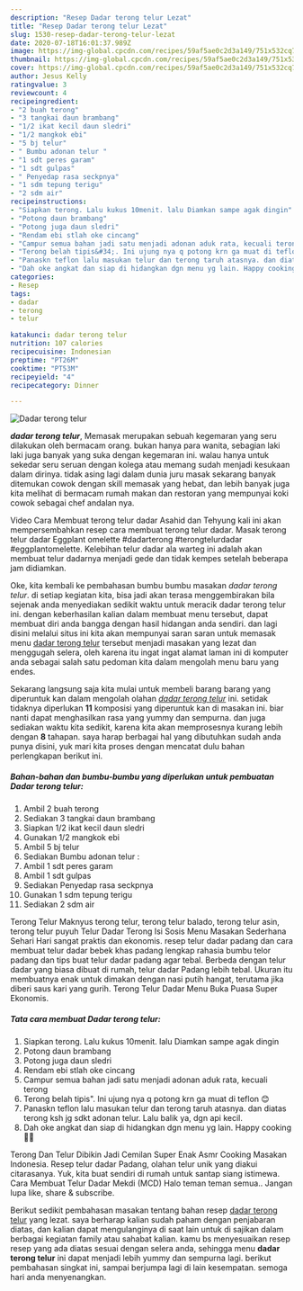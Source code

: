 ```yaml
---
description: "Resep Dadar terong telur Lezat"
title: "Resep Dadar terong telur Lezat"
slug: 1530-resep-dadar-terong-telur-lezat
date: 2020-07-18T16:01:37.989Z
image: https://img-global.cpcdn.com/recipes/59af5ae0c2d3a149/751x532cq70/dadar-terong-telur-foto-resep-utama.jpg
thumbnail: https://img-global.cpcdn.com/recipes/59af5ae0c2d3a149/751x532cq70/dadar-terong-telur-foto-resep-utama.jpg
cover: https://img-global.cpcdn.com/recipes/59af5ae0c2d3a149/751x532cq70/dadar-terong-telur-foto-resep-utama.jpg
author: Jesus Kelly
ratingvalue: 3
reviewcount: 4
recipeingredient:
- "2 buah terong"
- "3 tangkai daun brambang"
- "1/2 ikat kecil daun sledri"
- "1/2 mangkok ebi"
- "5 bj telur"
- " Bumbu adonan telur "
- "1 sdt peres garam"
- "1 sdt gulpas"
- " Penyedap rasa seckpnya"
- "1 sdm tepung terigu"
- "2 sdm air"
recipeinstructions:
- "Siapkan terong. Lalu kukus 10menit. lalu Diamkan sampe agak dingin"
- "Potong daun brambang"
- "Potong juga daun sledri"
- "Rendam ebi stlah oke cincang"
- "Campur semua bahan jadi satu menjadi adonan aduk rata, kecuali terong"
- "Terong belah tipis&#34;. Ini ujung nya q potong krn ga muat di teflon 😊"
- "Panaskn teflon lalu masukan telur dan terong taruh atasnya. dan diatas terong ksh jg sdkt adonan telur. Lalu balik ya, dgn api kecil."
- "Dah oke angkat dan siap di hidangkan dgn menu yg lain. Happy cooking 💪💟"
categories:
- Resep
tags:
- dadar
- terong
- telur

katakunci: dadar terong telur 
nutrition: 107 calories
recipecuisine: Indonesian
preptime: "PT26M"
cooktime: "PT53M"
recipeyield: "4"
recipecategory: Dinner

---
```



![Dadar terong telur](https://img-global.cpcdn.com/recipes/59af5ae0c2d3a149/751x532cq70/dadar-terong-telur-foto-resep-utama.jpg)

<b><i>dadar terong telur</i></b>, Memasak merupakan sebuah kegemaran yang seru dilakukan oleh bermacam orang. bukan hanya para wanita, sebagian laki laki juga banyak yang suka dengan kegemaran ini. walau hanya untuk sekedar seru seruan dengan kolega atau memang sudah menjadi kesukaan dalam dirinya. tidak asing lagi dalam dunia juru masak sekarang banyak ditemukan cowok dengan skill memasak yang hebat, dan lebih banyak juga kita melihat di bermacam rumah makan dan restoran yang mempunyai koki cowok sebagai chef andalan nya.

Video Cara Membuat terong telur dadar Asahid dan Tehyung kali ini akan mempersembahkan resep cara membuat terong telur dadar. Masak terong telur dadar Eggplant omelette #dadarterong #terongtelurdadar #eggplantomelette. Kelebihan telur dadar ala warteg ini adalah akan membuat telur dadarnya menjadi gede dan tidak kempes setelah beberapa jam didiamkan.

Oke, kita kembali ke pembahasan bumbu bumbu masakan <i>dadar terong telur</i>. di setiap kegiatan kita, bisa jadi akan terasa menggembirakan bila sejenak anda menyediakan sedikit waktu untuk meracik dadar terong telur ini. dengan keberhasilan kalian dalam membuat menu tersebut, dapat membuat diri anda bangga dengan hasil hidangan anda sendiri. dan lagi disini melalui situs ini kita akan mempunyai saran saran untuk memasak menu <u>dadar terong telur</u> tersebut menjadi masakan yang lezat dan menggugah selera, oleh karena itu ingat ingat alamat laman ini di komputer anda sebagai salah satu pedoman kita dalam mengolah menu baru yang endes.


Sekarang langsung saja kita mulai untuk membeli barang barang yang diperuntuk kan dalam mengolah olahan <u><i>dadar terong telur</i></u> ini. setidak tidaknya diperlukan <b>11</b> komposisi yang diperuntuk kan di masakan ini. biar nanti dapat menghasilkan rasa yang yummy dan sempurna. dan juga sediakan waktu kita sedikit, karena kita akan memprosesnya kurang lebih dengan <b>8</b> tahapan. saya harap berbagai hal yang dibutuhkan sudah anda punya disini, yuk mari kita proses dengan mencatat dulu bahan perlengkapan berikut ini.

<!--inarticleads1-->

##### Bahan-bahan dan bumbu-bumbu yang diperlukan untuk pembuatan Dadar terong telur:

1. Ambil 2 buah terong
1. Sediakan 3 tangkai daun brambang
1. Siapkan 1/2 ikat kecil daun sledri
1. Gunakan 1/2 mangkok ebi
1. Ambil 5 bj telur
1. Sediakan  Bumbu adonan telur :
1. Ambil 1 sdt peres garam
1. Ambil 1 sdt gulpas
1. Sediakan  Penyedap rasa seckpnya
1. Gunakan 1 sdm tepung terigu
1. Sediakan 2 sdm air


Terong Telur Maknyus terong telur, terong telur balado, terong telur asin, terong telur puyuh Telur Dadar Terong Isi Sosis Menu Masakan Sederhana Sehari Hari sangat praktis dan ekonomis. resep telur dadar padang dan cara membuat telur dadar bebek khas padang lengkap rahasia bumbu telor padang dan tips buat telur dadar padang agar tebal. Berbeda dengan telur dadar yang biasa dibuat di rumah, telur dadar Padang lebih tebal. Ukuran itu membuatnya enak untuk dimakan dengan nasi putih hangat, terutama jika diberi saus kari yang gurih. Terong Telur Dadar Menu Buka Puasa Super Ekonomis. 

<!--inarticleads2-->

##### Tata cara membuat Dadar terong telur:

1. Siapkan terong. Lalu kukus 10menit. lalu Diamkan sampe agak dingin
1. Potong daun brambang
1. Potong juga daun sledri
1. Rendam ebi stlah oke cincang
1. Campur semua bahan jadi satu menjadi adonan aduk rata, kecuali terong
1. Terong belah tipis&#34;. Ini ujung nya q potong krn ga muat di teflon 😊
1. Panaskn teflon lalu masukan telur dan terong taruh atasnya. dan diatas terong ksh jg sdkt adonan telur. Lalu balik ya, dgn api kecil.
1. Dah oke angkat dan siap di hidangkan dgn menu yg lain. Happy cooking 💪💟


Terong Dan Telur Dibikin Jadi Cemilan Super Enak Asmr Cooking Masakan Indonesia. Resep telur dadar Padang, olahan telur unik yang diakui citarasanya. Yuk, kita buat sendiri di rumah untuk santap siang istimewa. Cara Membuat Telur Dadar Mekdi (MCD) Halo teman teman semua.. Jangan lupa like, share &amp; subscribe. 

Berikut sedikit pembahasan masakan tentang bahan resep <u>dadar terong telur</u> yang lezat. saya berharap kalian sudah paham dengan penjabaran diatas, dan kalian dapat mengulanginya di saat lain untuk di sajikan dalam berbagai kegiatan family atau sahabat kalian. kamu bs menyesuaikan resep resep yang ada diatas sesuai dengan selera anda, sehingga menu <b>dadar terong telur</b> ini dapat menjadi lebih yummy dan sempurna lagi. berikut pembahasan singkat ini, sampai berjumpa lagi di lain kesempatan. semoga hari anda menyenangkan.
